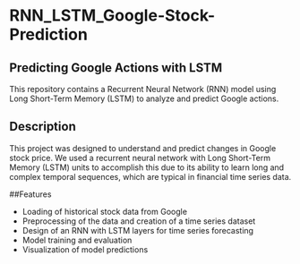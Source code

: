 # RNN_LSTM_Google-Stock-Prediction

## Predicting Google Actions with LSTM
This repository contains a Recurrent Neural Network (RNN) model using Long Short-Term Memory (LSTM) to analyze and predict Google actions.

## Description
This project was designed to understand and predict changes in Google stock price. We used a recurrent neural network with Long Short-Term Memory (LSTM) units to accomplish this due to its ability to learn long and complex temporal sequences, which are typical in financial time series data.

##Features
- Loading of historical stock data from Google
- Preprocessing of the data and creation of a time series dataset
- Design of an RNN with LSTM layers for time series forecasting
- Model training and evaluation
- Visualization of model predictions
